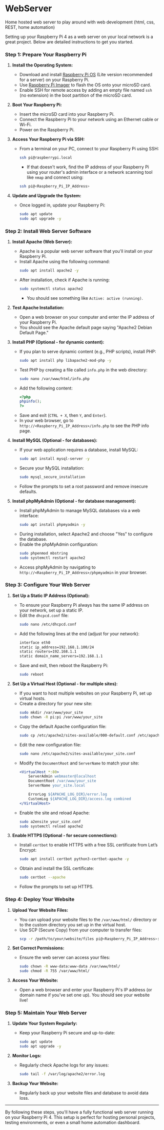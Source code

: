 # WebServer
Home hosted web server to play around with web development (html, css, REST, home automation)

Setting up your Raspberry Pi 4 as a web server on your local network is a great project. Below are detailed instructions to get you started.

### **Step 1: Prepare Your Raspberry Pi**

1. **Install the Operating System:**
   - Download and install [Raspberry Pi OS](https://www.raspberrypi.com/software/) (Lite version recommended for a server) on your Raspberry Pi.
   - Use [Raspberry Pi Imager](https://www.raspberrypi.com/software/) to flash the OS onto your microSD card.
   - Enable SSH for remote access by adding an empty file named `ssh` (no extension) in the boot partition of the microSD card.

2. **Boot Your Raspberry Pi:**
   - Insert the microSD card into your Raspberry Pi.
   - Connect the Raspberry Pi to your network using an Ethernet cable or Wi-Fi.
   - Power on the Raspberry Pi.

3. **Access Your Raspberry Pi via SSH:**
   - From a terminal on your PC, connect to your Raspberry Pi using SSH:
     ```bash
     ssh pi@raspberrypi.local
     ```
     - If that doesn't work, find the IP address of your Raspberry Pi using your router's admin interface or a network scanning tool like `nmap` and connect using:
     ```bash
     ssh pi@<Raspberry_Pi_IP_Address>
     ```

4. **Update and Upgrade the System:**
   - Once logged in, update your Raspberry Pi:
     ```bash
     sudo apt update
     sudo apt upgrade -y
     ```

### **Step 2: Install Web Server Software**

1. **Install Apache (Web Server):**
   - Apache is a popular web server software that you'll install on your Raspberry Pi.
   - Install Apache using the following command:
     ```bash
     sudo apt install apache2 -y
     ```
   - After installation, check if Apache is running:
     ```bash
     sudo systemctl status apache2
     ```
     - You should see something like `Active: active (running)`.

2. **Test Apache Installation:**
   - Open a web browser on your computer and enter the IP address of your Raspberry Pi.
   - You should see the Apache default page saying "Apache2 Debian Default Page."

3. **Install PHP (Optional - for dynamic content):**
   - If you plan to serve dynamic content (e.g., PHP scripts), install PHP:
     ```bash
     sudo apt install php libapache2-mod-php -y
     ```
   - Test PHP by creating a file called `info.php` in the web directory:
     ```bash
     sudo nano /var/www/html/info.php
     ```
   - Add the following content:
     ```php
     <?php
     phpinfo();
     ?>
     ```
   - Save and exit (`CTRL + X`, then `Y`, and `Enter`).
   - In your web browser, go to `http://<Raspberry_Pi_IP_Address>/info.php` to see the PHP info page.

4. **Install MySQL (Optional - for databases):**
   - If your web application requires a database, install MySQL:
     ```bash
     sudo apt install mysql-server -y
     ```
   - Secure your MySQL installation:
     ```bash
     sudo mysql_secure_installation
     ```
   - Follow the prompts to set a root password and remove insecure defaults.

5. **Install phpMyAdmin (Optional - for database management):**
   - Install phpMyAdmin to manage MySQL databases via a web interface:
     ```bash
     sudo apt install phpmyadmin -y
     ```
   - During installation, select Apache2 and choose "Yes" to configure the database.
   - Enable the phpMyAdmin configuration:
     ```bash
     sudo phpenmod mbstring
     sudo systemctl restart apache2
     ```
   - Access phpMyAdmin by navigating to `http://<Raspberry_Pi_IP_Address>/phpmyadmin` in your browser.

### **Step 3: Configure Your Web Server**

1. **Set Up a Static IP Address (Optional):**
   - To ensure your Raspberry Pi always has the same IP address on your network, set up a static IP.
   - Edit the `dhcpcd.conf` file:
     ```bash
     sudo nano /etc/dhcpcd.conf
     ```
   - Add the following lines at the end (adjust for your network):
     ```bash
     interface eth0
     static ip_address=192.168.1.100/24
     static routers=192.168.1.1
     static domain_name_servers=192.168.1.1
     ```
   - Save and exit, then reboot the Raspberry Pi:
     ```bash
     sudo reboot
     ```

2. **Set Up a Virtual Host (Optional - for multiple sites):**
   - If you want to host multiple websites on your Raspberry Pi, set up virtual hosts.
   - Create a directory for your new site:
     ```bash
     sudo mkdir /var/www/your_site
     sudo chown -R pi:pi /var/www/your_site
     ```
   - Copy the default Apache configuration file:
     ```bash
     sudo cp /etc/apache2/sites-available/000-default.conf /etc/apache2/sites-available/your_site.conf
     ```
   - Edit the new configuration file:
     ```bash
     sudo nano /etc/apache2/sites-available/your_site.conf
     ```
   - Modify the `DocumentRoot` and `ServerName` to match your site:
     ```apache
     <VirtualHost *:80>
         ServerAdmin webmaster@localhost
         DocumentRoot /var/www/your_site
         ServerName your_site.local

         ErrorLog ${APACHE_LOG_DIR}/error.log
         CustomLog ${APACHE_LOG_DIR}/access.log combined
     </VirtualHost>
     ```
   - Enable the site and reload Apache:
     ```bash
     sudo a2ensite your_site.conf
     sudo systemctl reload apache2
     ```

3. **Enable HTTPS (Optional - for secure connections):**
   - Install `certbot` to enable HTTPS with a free SSL certificate from Let’s Encrypt:
     ```bash
     sudo apt install certbot python3-certbot-apache -y
     ```
   - Obtain and install the SSL certificate:
     ```bash
     sudo certbot --apache
     ```
   - Follow the prompts to set up HTTPS.

### **Step 4: Deploy Your Website**

1. **Upload Your Website Files:**
   - You can upload your website files to the `/var/www/html/` directory or to the custom directory you set up in the virtual host.
   - Use SCP (Secure Copy) from your computer to transfer files:
     ```bash
     scp -r /path/to/your/website/files pi@<Raspberry_Pi_IP_Address>:/var/www/html/
     ```

2. **Set Correct Permissions:**
   - Ensure the web server can access your files:
     ```bash
     sudo chown -R www-data:www-data /var/www/html/
     sudo chmod -R 755 /var/www/html/
     ```

3. **Access Your Website:**
   - Open a web browser and enter your Raspberry Pi's IP address (or domain name if you’ve set one up). You should see your website live!

### **Step 5: Maintain Your Web Server**

1. **Update Your System Regularly:**
   - Keep your Raspberry Pi secure and up-to-date:
     ```bash
     sudo apt update
     sudo apt upgrade -y
     ```

2. **Monitor Logs:**
   - Regularly check Apache logs for any issues:
     ```bash
     sudo tail -f /var/log/apache2/error.log
     ```

3. **Backup Your Website:**
   - Regularly back up your website files and database to avoid data loss.

---

By following these steps, you'll have a fully functional web server running on your Raspberry Pi 4. This setup is perfect for hosting personal projects, testing environments, or even a small home automation dashboard.
